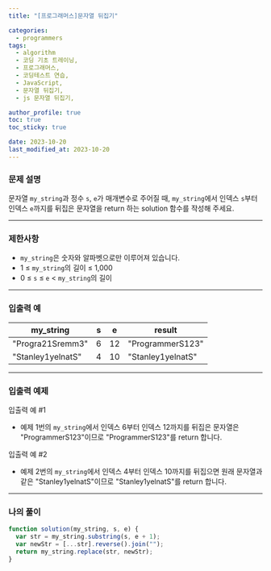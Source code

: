 ```yaml
---
title: "[프로그래머스]문자열 뒤집기"

categories:
  - programmers
tags:
  - algorithm
  - 코딩 기초 트레이닝,
  - 프로그래머스,
  - 코딩테스트 연습,
  - JavaScript,
  - 문자열 뒤집기,
  - js 문자열 뒤집기,

author_profile: true
toc: true
toc_sticky: true

date: 2023-10-20
last_modified_at: 2023-10-20
---
```


### 문제 설명

문자열 `my_string`과 정수 `s`, `e`가 매개변수로 주어질 때, `my_string`에서 인덱스 `s`부터 인덱스 `e`까지를 뒤집은 문자열을 return 하는 solution 함수를 작성해 주세요.

---

### 제한사항

- `my_string`은 숫자와 알파벳으로만 이루어져 있습니다.
- 1 ≤ `my_string`의 길이 ≤ 1,000
- 0 ≤ `s` ≤ `e` < `my_string`의 길이

---

### 입출력 예

| my_string         | s   | e   | result            |
| ----------------- | --- | --- | ----------------- |
| "Progra21Sremm3"  | 6   | 12  | "ProgrammerS123"  |
| "Stanley1yelnatS" | 4   | 10  | "Stanley1yelnatS" |

---

### 입출력 예제

입출력 예 #1

- 예제 1번의 `my_string`에서 인덱스 6부터 인덱스 12까지를 뒤집은 문자열은 "ProgrammerS123"이므로 "ProgrammerS123"를 return 합니다.

입출력 예 #2

- 예제 2번의 `my_string`에서 인덱스 4부터 인덱스 10까지를 뒤집으면 원래 문자열과 같은 "Stanley1yelnatS"이므로 "Stanley1yelnatS"를 return 합니다.

---

### 나의 풀이

```jsx
function solution(my_string, s, e) {
  var str = my_string.substring(s, e + 1);
  var newStr = [...str].reverse().join("");
  return my_string.replace(str, newStr);
}
```
